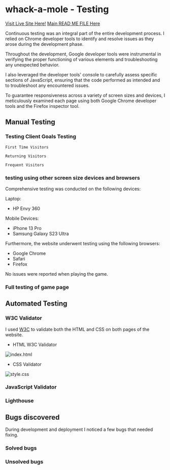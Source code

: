 # whack-a-mole - Testing

[Visit Live Site Here!]()
[Main READ ME FILE Here]()

Continuous testing was an integral part of the entire development process. I relied on Chrome developer tools to identify and resolve issues as they arose during the development phase.

Throughout the development, Google developer tools were instrumental in verifying the proper functioning of various elements and troubleshooting any unexpected behavior.

I also leveraged the developer tools' console to carefully assess specific sections of JavaScript, ensuring that the code performed as intended and to troubleshoot any encountered issues.

To guarantee responsiveness across a variety of screen sizes and devices, I meticulously examined each page using both Google Chrome developer tools and the Firefox inspector tool.

## Manual Testing

### Testing Client Goals Testing

`First Time Visitors`

`Returning Visitors`

`Frequent Visitors`

### testing using other screen size devices and browsers

Comprehensive testing was conducted on the following devices:

Laptop:

- HP Envy 360

Mobile Devices:

- iPhone 13 Pro
- Samsung Galaxy S23 Ultra

Furthermore, the website underwent testing using the following browsers:

- Google Chrome
- Safari
- Firefox

No issues were reported when playing the game.

### Full testing of game page

## Automated Testing

### W3C Validator

I used [W3C](https://validator.w3.org/) to validate both the HTML and CSS on both pages of the website.

- HTML W3C Validator

![index.html]()

- CSS Validator

![style.css]()

### JavaScript Validator

### Lighthouse

## Bugs discovered

During development and deployment I noticed a few bugs that needed fixing.

### Solved bugs

### Unsolved bugs
